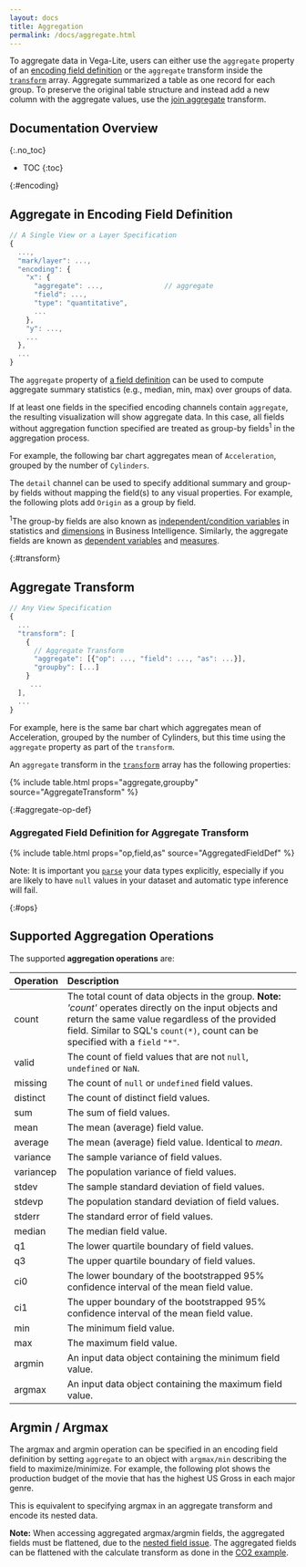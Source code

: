 ```yaml
---
layout: docs
title: Aggregation
permalink: /docs/aggregate.html
---
```


To aggregate data in Vega-Lite, users can either use the `aggregate` property of an [encoding field definition](#encoding) or the `aggregate` transform inside the [`transform`](#transform) array. Aggregate summarized a table as one record for each group. To preserve the original table structure and instead add a new column with the aggregate values, use the [join aggregate](joinaggregate.html) transform.

## Documentation Overview

{:.no_toc}

<!-- prettier-ignore -->
- TOC
{:toc}

{:#encoding}

## Aggregate in Encoding Field Definition

<!-- TODO why aggregation -->

```js
// A Single View or a Layer Specification
{
  ...,
  "mark/layer": ...,
  "encoding": {
    "x": {
      "aggregate": ...,               // aggregate
      "field": ...,
      "type": "quantitative",
      ...
    },
    "y": ...,
    ...
  },
  ...
}
```

The `aggregate` property of [a field definition](encoding.html#field-def) can be used to compute aggregate summary statistics (e.g., median, min, max) over groups of data.

If at least one fields in the specified encoding channels contain `aggregate`, the resulting visualization will show aggregate data. In this case, all fields without aggregation function specified are treated as group-by fields<sup>1</sup> in the aggregation process.

For example, the following bar chart aggregates mean of `Acceleration`, grouped by the number of `Cylinders`.

<div class="vl-example" data-name="bar_aggregate_vertical"></div>

The `detail` channel can be used to specify additional summary and group-by fields without mapping the field(s) to any visual properties. For example, the following plots add `Origin` as a group by field.

<div class="vl-example" data-name="point_aggregate_detail"></div>

<span class="note-line"><sup>1</sup>The group-by fields are also known as [independent/condition variables](https://en.wikipedia.org/wiki/Dependent_and_independent_variables) in statistics and [dimensions](<https://en.wikipedia.org/wiki/Dimension_(data_warehouse)>) in Business Intelligence. Similarly, the aggregate fields are known as [dependent variables](https://en.wikipedia.org/wiki/Dependent_and_independent_variables) and [measures](<https://en.wikipedia.org/wiki/Measure_(data_warehouse)>). </span>

{:#transform}

## Aggregate Transform

```js
// Any View Specification
{
  ...
  "transform": [
    {
      // Aggregate Transform
      "aggregate": [{"op": ..., "field": ..., "as": ...}],
      "groupby": [...]
    }
     ...
  ],
  ...
}
```

For example, here is the same bar chart which aggregates mean of Acceleration, grouped by the number of Cylinders, but this time using the `aggregate` property as part of the `transform`.

<div class="vl-example" data-name="bar_aggregate_transform"></div>

An `aggregate` transform in the [`transform`](transform.html) array has the following properties:

{% include table.html props="aggregate,groupby" source="AggregateTransform" %}

{:#aggregate-op-def}

### Aggregated Field Definition for Aggregate Transform

{% include table.html props="op,field,as" source="AggregatedFieldDef" %}

Note: It is important you [`parse`](data.html#format) your data types explicitly, especially if you are likely to have `null` values in your dataset and automatic type inference will fail.

{:#ops}

## Supported Aggregation Operations

The supported **aggregation operations** are:

| Operation | Description                                                                                                                                                                                                                                                            |
| :-------- | :--------------------------------------------------------------------------------------------------------------------------------------------------------------------------------------------------------------------------------------------------------------------- |
| count     | The total count of data objects in the group. <span class="note-line">**Note:** _'count'_ operates directly on the input objects and return the same value regardless of the provided field. Similar to SQL's `count(*)`, count can be specified with a `field` `"*"`. |
| valid     | The count of field values that are not `null`, `undefined` or `NaN`.                                                                                                                                                                                                   |
| missing   | The count of `null` or `undefined` field values.                                                                                                                                                                                                                       |
| distinct  | The count of distinct field values.                                                                                                                                                                                                                                    |
| sum       | The sum of field values.                                                                                                                                                                                                                                               |
| mean      | The mean (average) field value.                                                                                                                                                                                                                                        |
| average   | The mean (average) field value. Identical to _mean_.                                                                                                                                                                                                                   |
| variance  | The sample variance of field values.                                                                                                                                                                                                                                   |
| variancep | The population variance of field values.                                                                                                                                                                                                                               |
| stdev     | The sample standard deviation of field values.                                                                                                                                                                                                                         |
| stdevp    | The population standard deviation of field values.                                                                                                                                                                                                                     |
| stderr    | The standard error of field values.                                                                                                                                                                                                                                    |
| median    | The median field value.                                                                                                                                                                                                                                                |
| q1        | The lower quartile boundary of field values.                                                                                                                                                                                                                           |
| q3        | The upper quartile boundary of field values.                                                                                                                                                                                                                           |
| ci0       | The lower boundary of the bootstrapped 95% confidence interval of the mean field value.                                                                                                                                                                                |
| ci1       | The upper boundary of the bootstrapped 95% confidence interval of the mean field value.                                                                                                                                                                                |
| min       | The minimum field value.                                                                                                                                                                                                                                               |
| max       | The maximum field value.                                                                                                                                                                                                                                               |
| argmin    | An input data object containing the minimum field value.                                                                                                                                                                                                               |
| argmax    | An input data object containing the maximum field value.                                                                                                                                                                                                               |

## Argmin / Argmax

The argmax and argmin operation can be specified in an encoding field definition by setting `aggregate` to an object with `argmax/min` describing the field to maximize/minimize. For example, the following plot shows the production budget of the movie that has the highest US Gross in each major genre.

<div class="vl-example" data-name="bar_argmax"></div>

This is equivalent to specifying argmax in an aggregate transform and encode its nested data.

<div class="vl-example" data-name="bar_argmax_transform"></div>

**Note:** When accessing aggregated argmax/argmin fields, the aggregated fields must be flattened, due to the [nested field issue](https://github.com/vega/vega-lite/issues/3361). The aggregated fields can be flattened with the calculate transform as done in the [CO2 example]({{site.baseurl}}/examples/layer_line_co2_concentration.html).
